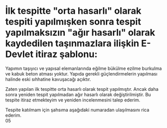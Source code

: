 # İlk tespitte "orta hasarlı" olarak tespiti yapılmışken sonra tespit yapılmaksızın "ağır hasarlı" olarak kaydedilen taşınmazlara ilişkin E-Devlet itiraz şablonu:

Yapımın taşıyıcı ve yapısal elemanlarında eğilme bükülme ezilme burkulma ve kabuk beton atması yoktur. Yapıda gerekli güçlendirmelerin yapılması halinde eski sıhhatine kavuşacağı açıktır.

Zaten yapılan ilk tespitte orta hasarlı olarak tespit yapılmıştır. Ancak daha sonra yeniden tespit yapılmadan ağır hasarlı olarak değiştirilmiştir. Bu tespite itiraz etmekteyim ve yeniden incelenmesini talep ederim.

Tespite katılmam için şahsıma aşağıdaki numaradan ulaşılmasını rica ederim.  
05
